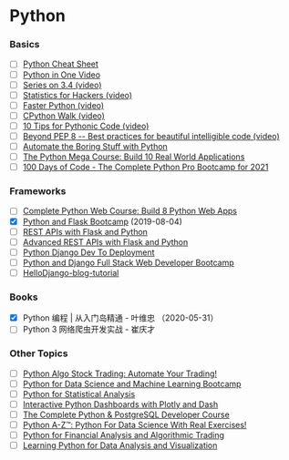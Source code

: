 # Python

### Basics
- [ ] [Python Cheat Sheet](https://github.com/jwasham/coding-interview-university/blob/master/extras/cheat%20sheets/python-cheat-sheet-v1.pdf)
- [ ] [Python in One Video](https://www.youtube.com/watch?v=N4mEzFDjqtA)
- [ ] [Series on 3.4 (video)](https://www.youtube.com/playlist?list=PL6gx4Cwl9DGAcbMi1sH6oAMk4JHw91mC_)
- [ ] [Statistics for Hackers (video)](https://www.youtube.com/watch?v=Iq9DzN6mvYA)
- [ ] [Faster Python (video)](https://www.youtube.com/watch?v=JDSGVvMwNM8)
- [ ] [CPython Walk (video)](https://www.youtube.com/watch?v=LhadeL7_EIU&list=PLzV58Zm8FuBL6OAv1Yu6AwXZrnsFbbR0S&index=6)
- [ ] [10 Tips for Pythonic Code (video)](https://www.youtube.com/watch?v=_O23jIXsshs)
- [ ] [Beyond PEP 8 -- Best practices for beautiful intelligible code (video)](https://www.youtube.com/watch?v=wf-BqAjZb8M)
- [ ] [Automate the Boring Stuff with Python](https://automatetheboringstuff.com/)
- [ ] [The Python Mega Course: Build 10 Real World Applications](https://www.udemy.com/the-python-mega-course/)
- [ ] [100 Days of Code - The Complete Python Pro Bootcamp for 2021](https://www.udemy.com/course/100-days-of-code/)

### Frameworks
- [ ] [Complete Python Web Course: Build 8 Python Web Apps](https://www.udemy.com/the-complete-python-web-course-learn-by-building-8-apps/)
- [X] [Python and Flask Bootcamp](https://www.udemy.com/course/python-and-flask-bootcamp-create-websites-using-flask/) (2019-08-04)
- [ ] [REST APIs with Flask and Python](https://www.udemy.com/course/rest-api-flask-and-python/)
- [ ] [Advanced REST APIs with Flask and Python](https://www.udemy.com/advanced-rest-apis-flask-python/)
- [ ] [Python Django Dev To Deployment](https://www.udemy.com/python-django-dev-to-deployment/)
- [ ] [Python and Django Full Stack Web Developer Bootcamp](https://www.udemy.com/python-and-django-full-stack-web-developer-bootcamp/)
- [ ] [HelloDjango-blog-tutorial](https://github.com/HelloGitHub-Team/HelloDjango-blog-tutorial)

### Books
- [X] Python 编程 | 从入门岛精通 - 叶维忠 （2020-05-31）
- [ ] Python 3 网络爬虫开发实战 - 崔庆才

### Other Topics
- [ ] [Python Algo Stock Trading: Automate Your Trading!](https://www.udemy.com/algorithmic-stock-trading-bootcamp-automate-your-trading/)
- [ ] [Python for Data Science and Machine Learning Bootcamp](https://www.udemy.com/python-for-data-science-and-machine-learning-bootcamp/)
- [ ] [Python for Statistical Analysis](https://www.udemy.com/python-for-statistical-analysis/)
- [ ] [Interactive Python Dashboards with Plotly and Dash](https://www.udemy.com/interactive-python-dashboards-with-plotly-and-dash/)
- [ ] [The Complete Python & PostgreSQL Developer Course](https://www.udemy.com/the-complete-python-postgresql-developer-course/)
- [ ] [Python A-Z™: Python For Data Science With Real Exercises!](https://www.udemy.com/course/python-coding/)
- [ ] [Python for Financial Analysis and Algorithmic Trading](https://www.udemy.com/python-for-finance-and-trading-algorithms/)
- [ ] [Learning Python for Data Analysis and Visualization](https://www.udemy.com/learning-python-for-data-analysis-and-visualization/)

